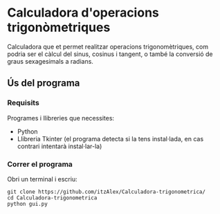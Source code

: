 # Calculadora d'operacions trigonòmetriques
Calculadora que et permet realitzar operacions trigonomètriques, com podria ser el càlcul del sinus, cosinus i tangent, o també la conversió de graus sexagesimals a radians.

## Ús del programa
### Requisits
Programes i llibreries que necessites:
  * Python
  * Llibreria Tkinter (el programa detecta si la tens instal·lada, en cas contrari intentarà instal·lar-la)
### Correr el programa
Obri un terminal i escriu:
```
git clone https://github.com/itzAlex/Calculadora-trigonometrica/
cd Calculadora-trigonometrica
python gui.py
```

